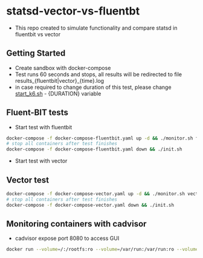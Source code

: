 # statsd-vector-vs-fluentbt

- This repo created to simulate functionality and compare statsd in fluentbit vs vector

## Getting Started
- Create sandbox with docker-compose
- Test runs 60 seconds and stops, all results will be redirected to file results_{fluentbit|vector}_{time}.log
- in case required to change duration of this test, please change [start_k6.sh](#k6/start_k6.sh) - {DURATION} variable 

## Fluent-BIT tests
- Start test with fluentbit
```bash
docker-compose -f docker-compose-fluentbit.yaml up -d && ./monitor.sh fluentbit
# stop all containers after test finishes
docker-compose -f docker-compose-fluentbit.yaml down && ./init.sh
```

- Start test with vector
## Vector test
```bash
docker-compose -f docker-compose-vector.yaml up -d && ./monitor.sh vector
# stop all containers after test finishes
docker-compose -f docker-compose-vector.yaml down && ./init.sh
```

## Monitoring containers with cadvisor
- cadvisor expose port 8080 to access GUI

```bash
docker run --volume=/:/rootfs:ro --volume=/var/run:/var/run:ro --volume=/sys:/sys:ro --volume=/var/lib/docker/:/var/lib/docker:ro --publish=8080:8080 --detach=true --name=cadvisor gcr.io/cadvisor/cadvisor:latest
```